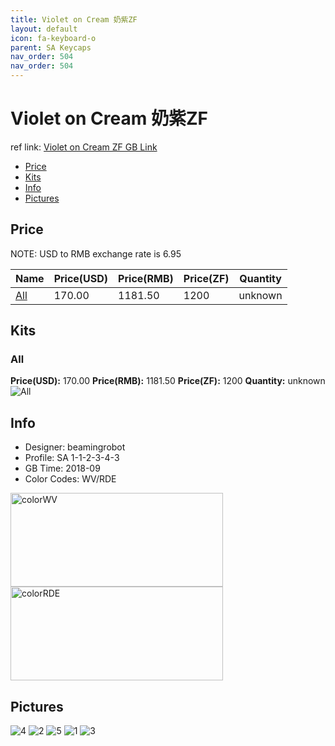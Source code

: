 ```yaml
---
title: Violet on Cream 奶紫ZF
layout: default
icon: fa-keyboard-o
parent: SA Keycaps
nav_order: 504
nav_order: 504
---
```


# Violet on Cream 奶紫ZF

ref link: [Violet on Cream ZF GB Link](http://www.zfrontier.com/m/4818)

* [Price](#price)
* [Kits](#kits)
* [Info](#info)
* [Pictures](#pictures)


## Price  
NOTE: USD to RMB exchange rate is 6.95

| Name          | Price(USD)    |  Price(RMB) |  Price(ZF) | Quantity |
| ------------- | ------------- |  ---------- |  --------- | -------- |
|[All](#all)|170.00|1181.50|1200|unknown|


## Kits
### All
**Price(USD):** 170.00    **Price(RMB):** 1181.50    **Price(ZF):** 1200    **Quantity:** unknown
<img src="{{ 'assets/images/sa-keycaps/violetoncream/kits_pics/all.jpg' | relative_url }}" alt="All" class="image featured">


## Info
* Designer: beamingrobot
* Profile: SA 1-1-2-3-4-3
* GB Time: 2018-09
* Color Codes: WV/RDE  
<img src="{{ 'assets/images/sa-keycaps/SP_ColorCodes/abs/SP_Abs_ColorCodes_WV.png' | relative_url }}" alt="colorWV" height="150" width="340">
<img src="{{ 'assets/images/sa-keycaps/SP_ColorCodes/abs/SP_Abs_ColorCodes_RDE.png' | relative_url }}" alt="colorRDE" height="150" width="340">


## Pictures
<img src="{{ 'assets/images/sa-keycaps/violetoncream/rendering_pics/4.jpg' | relative_url }}" alt="4" class="image featured">
<img src="{{ 'assets/images/sa-keycaps/violetoncream/rendering_pics/2.jpg' | relative_url }}" alt="2" class="image featured">
<img src="{{ 'assets/images/sa-keycaps/violetoncream/rendering_pics/5.jpg' | relative_url }}" alt="5" class="image featured">
<img src="{{ 'assets/images/sa-keycaps/violetoncream/rendering_pics/1.jpg' | relative_url }}" alt="1" class="image featured">
<img src="{{ 'assets/images/sa-keycaps/violetoncream/rendering_pics/3.jpg' | relative_url }}" alt="3" class="image featured">
